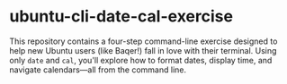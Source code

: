 # ubuntu-cli-date-cal-exercise
This repository contains a four-step command-line exercise designed to help new Ubuntu users (like Baqer!) fall in love with their terminal. Using only `date` and `cal`, you'll explore how to format dates, display time, and navigate calendars—all from the command line.
